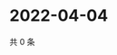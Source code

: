 # 2022-04-04

共 0 条

<!-- BEGIN WEIBO -->
<!-- 最后更新时间 Mon Apr 04 2022 21:15:57 GMT+0800 (China Standard Time) -->

<!-- END WEIBO -->
